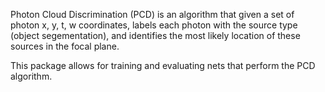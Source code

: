 Photon Cloud Discrimination (PCD) is an algorithm that given a set of photon x, y, t, w coordinates, labels each photon with the source type (object segementation), and identifies the most likely location of these sources in the focal plane. 

This package allows for training and evaluating nets that perform the PCD algorithm.
